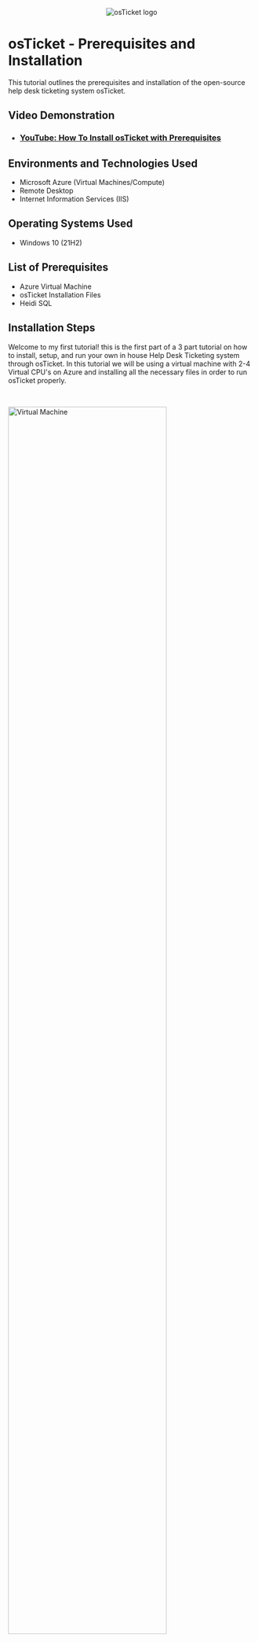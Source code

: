 <p align="center">
<img src="https://i.imgur.com/Clzj7Xs.png" alt="osTicket logo"/>
</p>

<h1>osTicket - Prerequisites and Installation</h1>
This tutorial outlines the prerequisites and installation of the open-source help desk ticketing system osTicket.<br />


<h2>Video Demonstration</h2>

- ### [YouTube: How To Install osTicket with Prerequisites](https://www.youtube.com)

<h2>Environments and Technologies Used</h2>

- Microsoft Azure (Virtual Machines/Compute)
- Remote Desktop
- Internet Information Services (IIS)

<h2>Operating Systems Used </h2>

- Windows 10</b> (21H2)

<h2>List of Prerequisites</h2>

- Azure Virtual Machine
- osTicket Installation Files
- Heidi SQL

<h2>Installation Steps</h2>

<p>
Welcome to my first tutorial! this is the first part of a 3 part tutorial on how to install, setup, and run your own in house Help Desk Ticketing system through osTicket. In this tutorial we will be using a virtual machine with 2-4 Virtual CPU's on Azure and installing all the necessary files in order to run osTicket properly.
</p>
<br />

<p>
<img src="https://user-images.githubusercontent.com/125160491/236000735-6fddc58f-4594-4214-8f30-829bcd0d4740.png" height="80%" width="80%" alt="Virtual Machine"/>
</p>
<p>
The first step is to connect to the Virtaul Machine that you created through Azure to Remote Desktop Connection(RDC). To do this, go to your VM on the Azure portal > Copy Public IP Address > Connect with RDC
</p>
<br />

<p>
<img src="https://user-images.githubusercontent.com/125160491/236275103-ad9c34bb-6ff3-442f-b950-1ce8b08a6565.png" height="80%" width="80%" alt="Installation Files"/>
</p>

<p>
Make sure to use this link  below that will take you to the installation files needed to properly install osTicket. You should have this window open in your VM since all the downloads will be happening inside there.
</p>
<ul>
  <li><a href="https://docs.google.com/document/d/16Qxd2kooP5vsWpHshRSUSVaLnr5Sor9YDxFiZt21CFI/edit?usp=sharing">Installation Files needed to install osTicket</a>
</ul>
<br />

<p>
<img src="https://user-images.githubusercontent.com/125160491/236276419-90a412c5-56d9-4348-a810-e68ccc582a0e.png" alt="Control Panel"/>
</p>
<p>
In the Control Panel go to the Programs section and select "Turn Windows features on or off".</p>
<br />

<p>
<img src="https://github.com/sebbec31/osticket-prereqs/assets/125160491/7a944abe-e142-4ef3-90c2-c8fa920b5bd7" height="80%" width="80%" alt="Windows Features"/>
</p>
<p>
Next, enable and install IIS in Windows with CGI. To do this enable Internet Information Services > Expand World Wide Web Services > Expand Development Features > Check CGI > Select OK
</p>
<br />

<p>
<img src="https://github.com/sebbec31/osticket-prereqs/assets/125160491/3c9961fd-30b3-4498-9781-906981d835c7" height="80%" width="80%" alt="Installation Software"/>
</p>
<p>
Once you have installed IIS go ahead and type "127.0.0.1" in a new tab to make sure that it was installed properly. If it was then it should look like it does in the screen shot. Once that is done, download and install PHPManagerForIIS_V1.5.0.msi and rewrite_amd64_en-US.msi from the google doc. 
</p>
<br />

<p>
<img src="https://github.com/sebbec31/osticket-prereqs/assets/125160491/98ee5d62-e0f8-418a-8cb6-6d8d7b40e333" height="80%" width="80%" alt="New Folder"/>
</p>
<p>
Next, create a new folder named "PHP" in your C drive. To do this go to File Explorer > This PC > (C:) > New Folder > Name folder "PHP".
</p>
<br />

<p>
<img src="https://github.com/sebbec31/osticket-prereqs/assets/125160491/19626d06-8e56-4ff2-b44d-5c586b69c9f1" height="80%" width="80%" alt="Extact Files"/>
</p>
<p>
Once the file is created, download and install php-7.3.8-nts-Win32-VC15-x86.zip and then extract all the contents into C:\PHP.
</p>
<br />

<p>
<img src="https://github.com/sebbec31/osticket-prereqs/assets/125160491/8861eba6-27ce-4975-8cac-f079980b12fb" height="80%" width="80%" alt="Installation File"/>
</p>
<p>
Download and install VC_redist.x86.exe.
</p>
<br />

<p>
<img src="https://github.com/sebbec31/osticket-prereqs/assets/125160491/2d0e0617-1b9b-401c-b2ed-0730dd35f7a1" height="80%" width="80%" alt="Installation FIle"/>
</p>
<p>
Download and install Download and install mysql-5.5.62-win32.msi. To install this properly Select Next > Accept Agreement > Next > Typical Setup > Install > Finish > Next > Standard Configuration > Next > Next.
</p>
<br />

<p>
<img src="https://github.com/sebbec31/osticket-prereqs/assets/125160491/67cd5db1-3b75-47d0-a384-57b49a633cd7" height="80%" width="80%" alt="Password Setup"/>
</p>
<p>
Once you arrive to the password setup, make sure to create a password that you will remember. After creating a password Select Next > Execute.
</p>
<br />

<p>
<img src="https://github.com/sebbec31/osticket-prereqs/assets/125160491/e3158129-bfc9-43c9-8e4d-e9363bbc0dc3" height="80%" width="80%" alt="Administrator"/>
</p>
<p>
In the Windows search bar search for "IIS" and run it as administrator.
</p>
<br />

<p>
<img src="https://github.com/sebbec31/osticket-prereqs/assets/125160491/939b0e86-80ef-450b-8aea-95b1e68c09c7" height="80%" width="80%" alt="Register"/>
</p>
<p>
Once the IIS Manager is open, select PHP Manager > Select Register new PHP version > Browse Files > PHP > Open php-cgi
</p>
<br />

<p>
<img src="https://github.com/sebbec31/osticket-prereqs/assets/125160491/ed84c1c5-c133-4799-8d2f-81c056cd4e1b" height="80%" width="80%" alt="Restart"/>
</p>
<p>
Restart IIS Manager
</p>
<br />

<p>
<img src="https://github.com/sebbec31/osticket-prereqs/assets/125160491/c7f9079b-747c-409d-9f6c-b6c162d2bb1e" height="80%" width="80%" alt="Folder Allocation"/>
</p>
<p>
Download the file osTicket-v1.15.8 from the google doc. Once it is finished downloading, open two file explorer windows and navigate to the osTicket-v1.15.8.zip folder and "inetpup". In the inetpup folder, go to "wwwroot" and transfer the "upload" folder in from the osTicket zip. After it finishes, rename the "upload" folder to "osTicket".
</p>
<br />

<p>
<img src="https://github.com/sebbec31/osticket-prereqs/assets/125160491/02765eb7-7359-4227-9803-77ae27e86808" height="80%" width="80%" alt="Restart"/>
</p>
<p>
Restart IIS Manager
</p>
<br />

<p>
<img src="https://github.com/sebbec31/osticket-prereqs/assets/125160491/240891fc-e218-4f72-a1e6-39b4d50e1e81" height="80%" width="80%" alt="osTicket"/>
</p>
<p>
Expand osTicket on the left menus > Sites > Default Web Sites > Click osTicket. Click on "Browse *.80. This will take you to the osTicket installer.
</p>
<br />

<p>
<img src="https://github.com/sebbec31/osticket-prereqs/assets/125160491/f666448e-75b2-44a8-ae98-9a6ee5949f61" height="80%" width="80%" alt="PHP Manager"/>
</p>
<p>
Head back to IIS Manager and into osTicket. Select "PHP Manager" then select "Enable or disable extension" under PHP Extensions.
  
</p>
<br />

<p>
<img src="https://github.com/sebbec31/osticket-prereqs/assets/125160491/1d51e9ec-4776-48f7-b4f7-91017790d8e5" height="80%" width="80%" alt="Enable"/>
</p>
<p>
Next, go ahead and enable "php_imap.dll", "php_intl.dll", and "php_opcache.dll" by selecting "Enable" 
</p>
<br />

<p>
<img src="https://github.com/sebbec31/osticket-prereqs/assets/125160491/3b59f90f-d29f-4260-bfa3-e999b8700f23" height="80%" width="80%" alt="Check"/>
</p>
<p>
Now head back to osTicket Installer on the web browser, refresh and see if the changes were made to match the screenshot above.
</p>
<br />

<p>
<img src="https://github.com/sebbec31/osticket-prereqs/assets/125160491/d49c56b6-72a8-4c46-ae73-ca6844e0a794" height="80%" width="80%" alt="Disk Sanitization Steps"/>
</p>
<p>
Once the correct changes are made, open file explorer and navigate back to osTicket inside of inetpub. Select include and locate "ost-sampleconfig.php" and rename it to "ost-config.php".
</p>
<br />

<p>
<img src="https://github.com/sebbec31/osticket-prereqs/assets/125160491/3aba583c-80ef-4659-ad07-97f4f1d3527d" height="80%" width="80%" alt="Disable"/>
</p>
<p>
Once the name has been changed, right click and select Properties > Security > Advanced > Disable Inheritance > Remove all.
</p>
<br />

<p>
<img src="https://github.com/sebbec31/osticket-prereqs/assets/125160491/89049d38-e52b-48db-8a00-a285bfd194bd" height="80%" width="80%" alt="Add"/>
</p>
<p>
Select Add > Select a principle > type "everyone" in the object box > Check name > Press Ok.
</p>
<br />

<p>
<img src="https://github.com/sebbec31/osticket-prereqs/assets/125160491/5cf7eb82-9b84-437c-bd5a-16d2b8fba5b1" height="80%" width="80%" alt="Check
</p>
<p>
Check "Full Control" > Select Apply > Select OK
</p>
<br />

<p>
<img src="https://github.com/sebbec31/osticket-prereqs/assets/125160491/098bace1-cd1c-4085-a6eb-b36fc5100332" height="80%" width="80%" alt="Information
</p>
<p>
Next, go back to the osTicket Installer and select "Continue". In the first red box above, copy exactly as it. In the red box below. you can create your own Admin user credentials. I wrote down a random email and created a password. Make sure to write down the email, username, and password in a notepad to help you login later. (Note: Writing important information down in a notepad is only specifically used for training or tutorials and is not best practice in a professional environment.)
</p>
<br />

<p>
<img src="https://github.com/sebbec31/osticket-prereqs/assets/125160491/3fc84e26-4239-4f0c-a583-02085a79d346" height="80%" width="80%" alt="heidi"/>
</p>
<p>
  Download HeidiSQL from the google doc which contains a word doc with a link to the actual download. Just select continue all the way through and install.
</p>
<br />

<p>
<img src="https://github.com/sebbec31/osticket-prereqs/assets/125160491/a1c9581e-6653-40dc-a822-4698d16b4266" height="80%" width="80%" alt="New"/>
</p>
<p>
Once HeidiSQL has been installed, Select New > Enter the password that was created earlier in the tutorial "Password1" > Select Open.
</p>
<br />

<p>
<img src="https://github.com/sebbec31/osticket-prereqs/assets/125160491/65ec56c7-1698-4531-acc2-0949148a515f" height="80%" width="80%" alt="Database"/>
</p>
<p>
Inside of HeidiSQL, right click "Unnamed" > Create new > Database > Name it "osTicket"> Select OK.
</p>
<br />

<p>
<img src="https://github.com/sebbec31/osticket-prereqs/assets/125160491/72599e7e-0b06-42c1-981d-144b6bbf8ba0" height="80%" width="80%" alt="Apply"/>
</p>
<p>
Now go back to the osTicket Installer and enter the username and password. MySQL Database should be "osTicket. The username and password should be "root" and "Password1". Select Install Now
</p>
<br />

<p>
<img src="https://github.com/sebbec31/osticket-prereqs/assets/125160491/6b8a0879-1af1-44e6-bd25-9c728e3f8082" height="80%" width="80%" alt="Clean Up"/>
</p>
<p>
To finish off the tutorial we will be cleaning some stuff up that is not needed anymore. Go back to the file explorer > C:\inetpub > wwwroot > osTicket > delete the "setup" folder.
</p>
<br />

<p>
<img src="https://github.com/sebbec31/osticket-prereqs/assets/125160491/452b9d82-5788-40fa-a11b-4b8af0191b58" height="80%" width="80%" alt="Disk Sanitization Steps"/>
</p>
<p>
Stay in the osTicket folder > include > fine "ost-config.php" > right click for properties > Security > Advanced > Select Everyone > Edit > set permissions to only "Read" and "Read and execute" only > OK > Apply > OK
</p>
<br />

